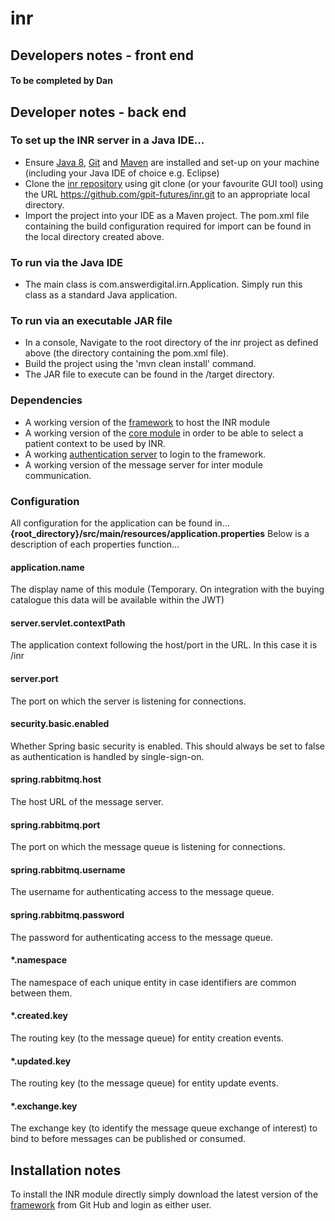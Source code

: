 # inr
## Developers notes - front end
#### To be completed by Dan
## Developer notes - back end
### To set up the INR server in a Java IDE...
- Ensure [Java 8](http://www.oracle.com/technetwork/java/javase/downloads/index.html), [Git](https://git-scm.com/downloads) and [Maven](https://maven.apache.org/download.cgi) are installed and set-up on your machine (including your Java IDE of choice e.g. Eclipse)
 - Clone the [inr repository](https://github.com/gpit-futures/inr.git) using git clone (or your favourite GUI tool) using the URL https://github.com/gpit-futures/inr.git to an appropriate local directory.
 - Import the project into your IDE as a Maven project.  The pom.xml file containing the build configuration required for import can be found in the local directory created above.
### To run via the Java IDE
 - The main class is com.answerdigital.irn.Application.  Simply run this class as a standard Java application.
 ### To run via an executable JAR file
 - In a console, Navigate to the root directory of the inr project as defined above (the directory containing the pom.xml file).
 - Build the project using the 'mvn clean install' command.
 - The JAR file to execute can be found in the /target directory.
### Dependencies
- A working version of the [framework](https://github.com/gpit-futures/frame) to host the INR module
- A working version of the [core module](https://github.com/gpit-futures/pulse) in order to be able to select a patient context to be used by INR.
- A working [authentication server](https://github.com/gpit-futures/auth-server) to login to the framework.
- A working version of the message server for inter module communication. 
### Configuration
All configuration for the application can be found in... **{root_directory}/src/main/resources/application.properties**
Below is a description of each properties function...

#### application.name
The display name of this module (Temporary. On integration with the buying catalogue this data will be available within the JWT)
#### server.servlet.contextPath
The application context following the host/port in the URL.  In this case it is /inr
#### server.port
The port on which the server is listening for connections.
#### security.basic.enabled
Whether Spring basic security is enabled.  This should always be set to false as authentication is handled by single-sign-on.
#### spring.rabbitmq.host
The host URL of the message server.
#### spring.rabbitmq.port
The port on which the message queue is listening for connections.
#### spring.rabbitmq.username
The username for authenticating access to the message queue.
#### spring.rabbitmq.password
The password for authenticating access to the message queue.
#### *.namespace
The namespace of each unique entity in case identifiers are common between them.
#### *.created.key
The routing key (to the message queue) for entity creation events.
#### *.updated.key
The routing key (to the message queue) for entity update events.
#### *.exchange.key
The exchange key (to identify the message queue exchange of interest) to bind to before messages can be published or consumed.
## Installation notes
To install the INR module directly simply download the latest version of the [framework](https://github.com/gpit-futures/frame/releases) from Git Hub and login as either user.  
